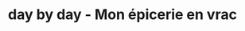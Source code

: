 ---
title: "day by day - Mon épicerie en vrac"
url: /grenoble/day-by-day-mon-epicerie-en-vrac/
shop: commodité
---